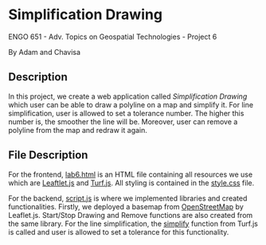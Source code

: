 # Simplification Drawing

ENGO 651 - Adv. Topics on Geospatial Technologies - Project 6

By Adam and Chavisa

## Description
In this project, we create a web application called *Simplification Drawing* which user can be able to draw a polyline on a map and simplify it. For line simplification, user is allowed to set a tolerance number. The higher this number is, the smoother the line will be. Moreover, user can remove a polyline from the map and redraw it again.

## File Description
For the frontend, [lab6.html]( https://github.com/schavisa/ENGO651-project6/blob/master/lab6.html) is an HTML file containing all resources we use which are [Leaftlet.js]( https://leafletjs.com/index.html#map-mouseeventtolatlng) and [Turf.js](https://turfjs.org/). All styling is contained in the [style.css]( https://github.com/schavisa/ENGO651-project6/blob/master/style.css) file.

For the backend, [script.js]( https://github.com/schavisa/ENGO651-project6/blob/master/script.js) is where we implemented libraries and created functionalities. Firstly, we deployed a basemap from [OpenStreetMap]( https://www.openstreetmap.org/#map=2/71.3/-96.8) by Leaflet.js. Start/Stop Drawing and Remove functions are also created from the same library. For the line simplification, the [simplify]( https://turfjs.org/docs/#simplify) function from Turf.js is called and user is allowed to set a tolerance for this functionality.
